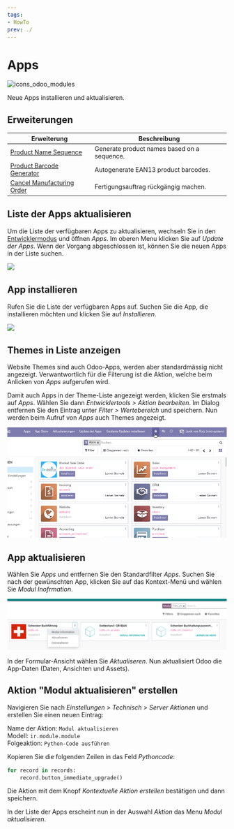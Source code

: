 ```yaml
---
tags:
- HowTo
prev: ./
---
```

# Apps
![icons_odoo_modules](assets/icons_odoo_modules.png)

Neue Apps installieren und aktualisieren.

## Erweiterungen

| Erweiterung                                                 | Beschreibung                                |
| ----------------------------------------------------------- | ------------------------------------------- |
| [Product Name Sequence](Product%20Name%20Sequence.md)           | Generate product names based on a sequence. |
| [Product Barcode Generator](Product%20Barcode%20Generator.md)   | Autogenerate EAN13 product barcodes.        |
| [Cancel Manufacturing Order](Cancel%20Manufacturing%20Order.md) | Fertigungsauftrag rückgängig machen.        |

## Liste der Apps aktualisieren

Um die Liste der verfügbaren Apps zu aktualisieren, wechseln Sie in den [Entwicklermodus](Einstellungen.md#Entwicklermodus%20aktivieren) und öffnen *Apps*. Im oberen Menu klicken Sie auf *Update der Apps*. Wenn der Vorgang abgeschlossen ist, können Sie die neuen Apps in der Liste suchen.

![](assets/Apps%20Liste%20aktualisieren.png)

## App installieren

Rufen Sie die Liste der verfügbaren Apps auf. Suchen Sie die App, die installieren möchten und klicken Sie auf *Installieren*.

![](assets/Apps%20installieren%20und%20aktualisieren.png)

## Themes in Liste anzeigen

Website Themes sind auch Odoo-Apps, werden aber standardmässig nicht angezeigt. Verwantwortlich für die Filterung ist die Aktion, welche beim Anlicken von *Apps* aufgerufen wird.

Damit auch Apps in der Theme-Liste angezeigt werden, klicken Sie erstmals auf *Apps*. Wählen Sie dann *Entwicklertools > Aktion bearbeiten*. Im Dialog entfernen Sie den Eintrag unter *Filter > Wertebereich* und speichern. Nun werden beim Aufruf von *Apps* auch Themes angezeigt.

![Apps Themes anzeigen](assets/Apps%20Themes%20anzeigen.gif)

## App aktualisieren

Wählen Sie *Apps* und entfernen Sie den Standardfilter *Apps*. Suchen Sie nach der gewünschten App, klicken Sie auf das Kontext-Menü und wählen Sie *Modul Inofrmation*.

![](assets/Apps%20Modul%20aktualisieren.png)

In der Formular-Ansicht wählen Sie *Aktualiseren*. Nun aktualisiert Odoo die App-Daten (Daten, Ansichten und Assets).

## Aktion "Modul aktualisieren" erstellen

Navigieren Sie nach *Einstellungen > Technisch > Server Aktionen* und erstellen Sie einen neuen Eintrag:

Name der Aktion: `Modul aktualisieren`\
Modell: `ir.module.module`\
Folgeaktion: `Python-Code ausführen`

Kopieren Sie die folgenden Zeilen in das Feld *Pythoncode*:

```python
for record in records:
	record.button_immediate_upgrade()
```

Die Aktion mit dem Knopf *Kontextuelle Aktion erstellen* bestätigen und dann speichern.

In der Liste der Apps erscheint nun in der Auswahl *Aktion* das Menu *Modul aktualisieren*.